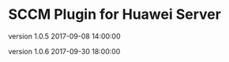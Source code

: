SCCM Plugin for Huawei Server
==============================

version 1.0.5
2017-09-08 14:00:00

version 1.0.6
2017-09-30 18:00:00
